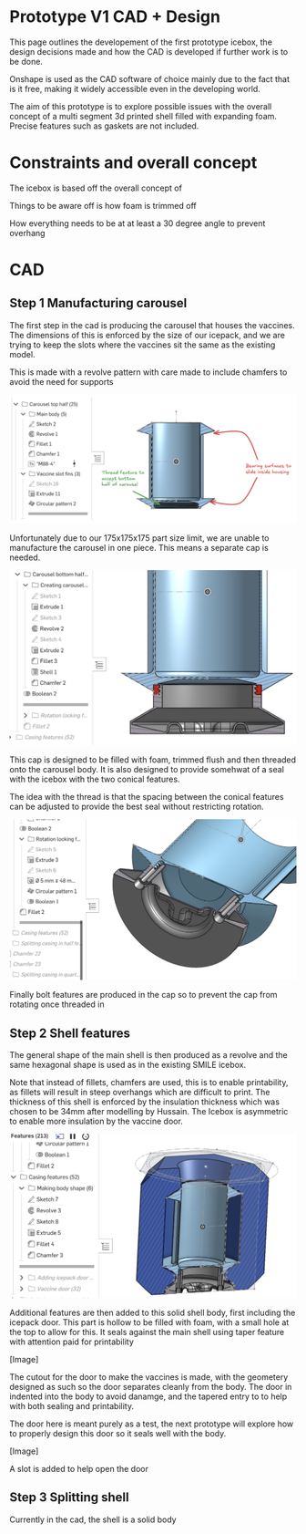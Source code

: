 # Prototype V1 CAD + Design
This page outlines the developement of the first prototype icebox, the design decisions made and how the CAD is developed if further work is to be done.

Onshape is used as the CAD software of choice mainly due to the fact that is it free, making it widely accessible even in the developing world. 

The aim of this prototype is to explore possible issues with the overall concept of a multi segment 3d printed shell filled with expanding foam. Precise features such as gaskets are not included. 


# Constraints and overall concept
The icebox is based off the overall concept of 


Things to be aware off is how foam is trimmed off

How everything needs to be at at least a 30 degree angle to prevent overhang


# CAD

## Step 1 Manufacturing carousel
The first step in the cad is producing the carousel that houses the vaccines. The dimensions of this is enforced by the size of our icepack, and we are trying to keep the slots where the vaccines sit the same as the existing model.

This is made with a revolve pattern with care made to include chamfers to avoid the need for supports

![image](https://github.com/Technology-for-the-Poorest-Billion/2025-ideabatic-3DPrint/blob/main/Images/Prototype%20V1%20Carousel.png)

Unfortunately due to our 175x175x175 part size limit, we are unable to manufacture the carousel in one piece. This means a separate cap is needed. 


![image](https://github.com/Technology-for-the-Poorest-Billion/2025-ideabatic-3DPrint/blob/main/Images/Prototype%20V1%20carousel%20cap.png)

This cap is designed to be filled with foam, trimmed flush and then threaded onto the carousel body. It is also designed to provide somehwat of a seal with the icebox with the two conical features.

The idea with the thread is that the spacing between the conical features can be adjusted to provide the best seal without restricting rotation.

![image](https://github.com/Technology-for-the-Poorest-Billion/2025-ideabatic-3DPrint/blob/main/Images/Prototype%20V1%20Carousel%20bolts.png)

Finally bolt features are produced in the cap so to prevent the cap from rotating once threaded in

## Step 2 Shell features
The general shape of the main shell is then produced as a revolve and the same hexagonal shape is used as in the existing SMILE icebox. 

Note that instead of fillets, chamfers are used, this is to enable printability, as fillets will result in steep overhangs which are difficult to print. The thickness of this shell is enforced by the insulation thickness which was chosen to be 34mm after modelling by Hussain. The Icebox is asymmetric to enable more insulation by the vaccine door. 


![image](https://github.com/Technology-for-the-Poorest-Billion/2025-ideabatic-3DPrint/blob/main/Images/Prototype%20V1%20carousel%20main%20shape.png)

Additional features are then added to this solid shell body, first including the icepack door. This part is hollow to be filled with foam, with a small hole at the top to allow for this. It seals against the main shell using taper feature with attention paid for printability


[Image]

The cutout for the door to make the vaccines is made, with the geometery designed as such so the door separates cleanly from the body. The door in indented into the body to avoid danamge, and the tapered entry to to help with both sealing and printability. 

The door here is meant purely as a test, the next prototype will explore how to properly design this door so it seals well with the body. 

[Image]

A slot is added to help open the door

## Step 3 Splitting shell
Currently in the cad, the shell is a solid body 

